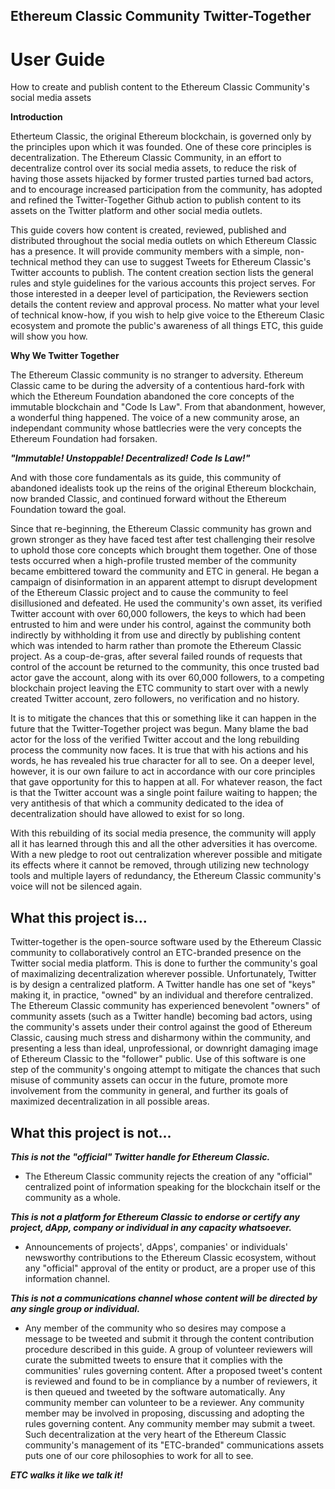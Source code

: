 ## Ethereum Classic Community Twitter-Together ##

# User Guide #

How to create and publish content to the Ethereum Classic Community's social media assets

**Introduction**

Etherteum Classic, the original Ethereum blockchain, is governed only by the principles upon which it was founded. One of these core principles is decentralization. The Ethereum Classic Community, in an effort to decentralize control over its social media assets, to reduce the risk of having those assets hijacked by former trusted parties turned bad actors, and to encourage increased participation from the community, has adopted and refined the Twitter-Together Github action to publish content to its assets on the Twitter platform and other social media outlets.

This guide covers how content is created, reviewed, published and distributed throughout the social media outlets on which Ethereum Classic has a presence. It will provide community members with a simple, non-technical method they can use to suggest Tweets for Ethereum Classic's Twitter accounts to publish. The content creation section lists the general rules and style guidelines for the various accounts this project serves. For those interested in a deeper level of participation, the Reviewers section details the content review and approval process. No matter what your level of technical know-how, if you wish to help give voice to the Ethereum Clasic ecosystem and promote the public's awareness of all things ETC, this guide will show you how.

**Why We Twitter Together**

The Ethereum Classic community is no stranger to adversity. Ethereum Classic came to be during the adversity of a contentious hard-fork with which the Ethereum Foundation abandoned the core concepts of the immutable blockchain and "Code Is Law". From that abandonment, however, a wonderful thing happened. The voice of a new community arose, an independant community whose battlecries were the very concepts the Ethereum Foundation had forsaken.

**_"Immutable! Unstoppable! Decentralized! Code Is Law!"_**

And with those core fundamentals as its guide, this community of abandoned idealists took up the reins of the original Ethereum blockchain, now branded Classic, and continued forward without the Ethereum Foundation toward the goal.

 Since that re-beginning, the Ethereum Classic community has grown and grown stronger as they have faced test after test challenging their resolve to uphold those core concepts which brought them together. One of those tests occurred when a high-profile trusted member of the community became embittered toward the community and ETC in general. He began a campaign of disinformation in an apparent attempt to disrupt development of the Ethereum Classic project and to cause the community to feel disillusioned and defeated. He used the community's own asset, its verified Twitter account with over 60,000 followers, the keys to which had been entrusted to him and were under his control, against the community both indirectly by withholding it from use and directly by publishing content which was intended to harm rather than promote the Ethereum Classic project. As a coup-de-gras, after several failed rounds of requests that control of the account be returned to the community, this once trusted bad actor gave the account, along with its over 60,000 followers, to a competing blockchain project leaving the ETC community to start over with a newly created Twitter account, zero followers, no verification and no history.

 It is to mitigate the chances that this or something like it can happen in the future that the Twitter-Together project was begun. Many blame the bad actor for the loss of the verified Twitter accout and the long rebuilding process the community now faces. It is true that with his actions and his words, he has revealed his true character for all to see. On a deeper level, however, it is our own failure to act in accordance with our core principles that gave opportunity for this to happen at all. For whatever reason, the fact is that the Twitter account was a single point failure waiting to happen; the very antithesis of that which a community dedicated to the idea of decentralization should have allowed to exist for so long.

 With this rebuilding of its social media presence, the community will apply all it has learned through this and all the other adversities it has overcome. With a new pledge to root out centralization wherever possible and mitigate its effects where it cannot be removed, through utilizing new technology tools and multiple layers of redundancy, the Ethereum Classic community's voice will not be silenced again.

 ## What this project is... ##

Twitter-together is the open-source software used by the Ethereum Classic community to collaboratively control an ETC-branded presence on the Twitter social media platform. This is done to further the community's goal of maximalizing decentralization wherever possible. Unfortunately, Twitter is by design a centralized platform. A Twitter handle has one set of "keys" making it, in practice, "owned" by an individual and therefore centralized. The Ethereum Classic community has experienced benevolent "owners" of community assets (such as a Twitter handle) becoming bad actors, using the community's assets under their control against the good of Ethereum Classic, causing much stress and disharmony within the community, and presenting a less than ideal, unprofessional, or downright damaging image of Ethereum Classic to the "follower" public. Use of this software is one step of the community's ongoing attempt to mitigate the chances that such misuse of community assets can occur in the future, promote more involvement from the community in general, and further its goals of maximized decentralization in all possible areas.


## What this project is not... ## 

**_This is not the "official" Twitter handle for Ethereum Classic._** 
* The Ethereum Classic community rejects the creation of any "official" centralized point of information speaking for the blockchain itself or the community as a whole. 

**_This is not a platform for Ethereum Classic to endorse or certify any project, dApp, company or individual in any capacity whatsoever._** 
* Announcements of projects', dApps', companies' or individuals' newsworthy contributions to the Ethereum Classic ecosystem, without any "official" approval of the entity or product, are a proper use of this information channel.

**_This is not a communications channel whose content will be directed by any single group or individual._** 
* Any member of the community who so desires may compose a message to be tweeted and submit it through the content contribution procedure described in this guide. A group of volunteer reviewers will curate the submitted tweets to ensure that it complies with the communities' rules governing content. After a proposed tweet's content is reviewed and found to be in compliance by a number of reviewers, it is then queued and tweeted by the software automatically. Any community member can volunteer to be a reviewer. Any community member may be involved in proposing, discussing and adopting the rules governing content. Any community member may submit a tweet. Such decentralization at the very heart of the Ethereum Classic community's management of its "ETC-branded" communications assets puts one of our core philosophies to work for all to see.

**_ETC walks it like we talk it!_**
